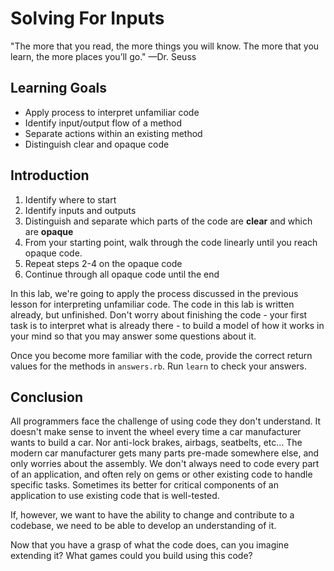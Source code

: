 # Solving For Inputs

"The more that you read, the more things you will know. The more that you learn,
the more places you’ll go."
—Dr. Seuss

## Learning Goals

- Apply process to interpret unfamiliar code
- Identify input/output flow of a method
- Separate actions within an existing method
- Distinguish clear and opaque code

## Introduction

1.  Identify where to start
2.  Identify inputs and outputs
3.  Distinguish and separate which parts of the code are **clear** and which are
    **opaque**
4.  From your starting point, walk through the code linearly until you reach
    opaque code.
5.  Repeat steps 2-4 on the opaque code
6.  Continue through all opaque code until the end

In this lab, we're going to apply the process discussed in the previous lesson
for interpreting unfamiliar code. The code in this lab is written already, but
unfinished. Don't worry about finishing the code - your first task is to interpret
what is already there - to build a model of how it works in your mind so that
you may answer some questions about it.

Once you become more familiar with the code, provide the correct return values
for the methods in `answers.rb`. Run `learn` to check your answers.

## Conclusion

All programmers face the challenge of using code they don't understand. It
doesn't make sense to invent the wheel every time a car manufacturer wants to
build a car. Nor anti-lock brakes, airbags, seatbelts, etc... The modern car
manufacturer gets many parts pre-made somewhere else, and only worries about the
assembly. We don't always need to code every part of an application, and often
rely on gems or other existing code to handle specific tasks. Sometimes its
better for critical components of an application to use existing code that is
well-tested.

If, however, we want to have the ability to change and contribute to a codebase,
we need to be able to develop an understanding of it.

Now that you have a grasp of what the code does, can you imagine extending it?
What games could you build using this code?
